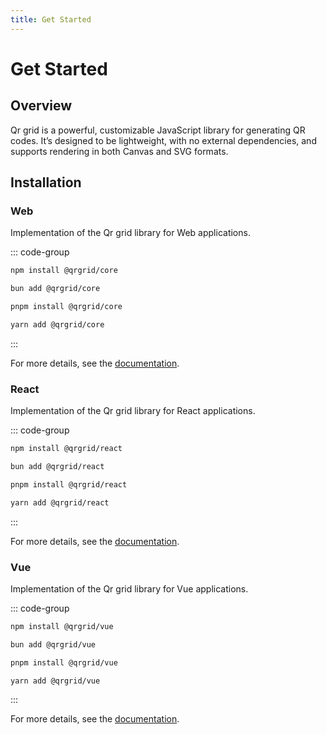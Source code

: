 ```yaml
---
title: Get Started
---
```


# Get Started  

## Overview  

Qr grid is a powerful, customizable JavaScript library for generating QR codes. It’s designed to be lightweight, with no external dependencies, and supports rendering in both Canvas and SVG formats.

## Installation

### Web

Implementation of the Qr grid library for Web applications.

::: code-group

```sh [npm]
npm install @qrgrid/core
```

```sh [bun]
bun add @qrgrid/core
```

```sh [pnpm]
pnpm install @qrgrid/core
```

```sh [yarn]
yarn add @qrgrid/core
```

:::

For more details, see the [documentation](./packages/web).

### React

Implementation of the Qr grid library for React applications.

::: code-group

```sh [npm]
npm install @qrgrid/react
```

```sh [bun]
bun add @qrgrid/react
```

```sh [pnpm]
pnpm install @qrgrid/react
```

```sh [yarn]
yarn add @qrgrid/react
```

:::

For more details, see the [documentation](./packages/react).

### Vue

Implementation of the Qr grid library for Vue applications.

::: code-group

```sh [npm]
npm install @qrgrid/vue
```

```sh [bun]
bun add @qrgrid/vue
```

```sh [pnpm]
pnpm install @qrgrid/vue
```

```sh [yarn]
yarn add @qrgrid/vue
```

:::

For more details, see the [documentation](./packages/vue).
